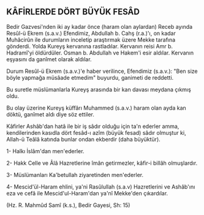 ## KÂFİRLERDE DÖRT BÜYÜK FESÂD

Bedir Gazvesi'nden iki ay kadar önce (haram olan aylar­dan) Receb ayında Resûl-ü Ekrem (s.a.v.) Efendimiz, Ab­dullah b. Cahş (r.a.)'ı, on kadar Muhâcirûn ile durumların inceletip araştırmak üzere Mekke tarafına gönderdi. Yolda Kureyş kervanına rastladılar. Kervanın reisi Amr b. Hadramî'yi öldürdüler. Osman b. Abdullah ve Hakem'i esir aldı­lar. Kervanın eşyasını da ganîmet olarak aldılar.

Durum Resûl-ü Ekrem (s.a.v.)'e haber verilince, Efendi­miz (s.a.v.): "Ben size böyle yapmağa müsâade etmedim" buyurdu, ganimeti de reddetti.

Bu suretle müslümanlarla Kureyş arasında bir kan davası meydana çıkmış oldu.

Bu olay üzerine Kureyş küffârı Muhammed (s.a.v.) ha­ram olan ayda kan döktü, ganîmet aldı diye söz ettiler.

Kâfirler Ashâb'dan hatâ ile bir iş sâdır olduğu için ta'n ederler amma, kendilerinden kasıdla dört fesâd-ı azîm (bü­yük fesad) sâdır olmuştur ki, Allah-ü Teâlâ katında bunlar ondan ekberdir (daha büyüktür).

1- Halkı İslâm'dan men'ederler.

2- Hakk Celle ve Âlâ Hazretlerine îmân getirmezler, kâfir-i billâh olmuşlardır.

3- Müslümanları Ka'betullah ziyaretinden men'ederler.

4- Mescid'ül-Haram ehlini, ya'ni Rasûlullah (s.a.v) Hazretlerini ve Ashâb'ını eza ve cefâ ile Mescid'ul-Haram'dan ya'nî Mekke'den çıkar­dılar.

(Hz. R. Mahmûd Samî (k.s.), Bedir Gayesi, Sh: 15)
